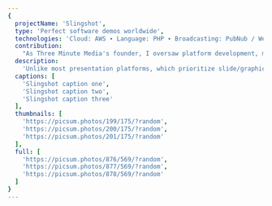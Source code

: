 ```yaml
---
{
  projectName: 'Slingshot',
  type: 'Perfect software demos worldwide',
  technologies: 'Cloud: AWS ∙ Language: PHP ∙ Broadcasting: PubNub / Websockets',
  contribution:
    "As Three Minute Media's founder, I oversaw platform development, managing our project lead and prioritizing features.",
  description:
    'Unlike most presentation platforms, which prioritize slide/graphic design, SlingShot focuses on the choreography of live software demonstrations. It makes it easy for a presenter to give a non-linear presentation, switching between slides and live product features in order to tell the best story possible.',
  captions: [
    'Slingshot caption one',
    'Slingshot caption two',
    'Slingshot caption three'
  ],
  thumbnails: [
    'https://picsum.photos/199/175/?random',
    'https://picsum.photos/200/175/?random',
    'https://picsum.photos/201/175/?random'
  ],
  full: [
    'https://picsum.photos/876/569/?random',
    'https://picsum.photos/877/569/?random',
    'https://picsum.photos/878/569/?random'
  ]
}
---
```

